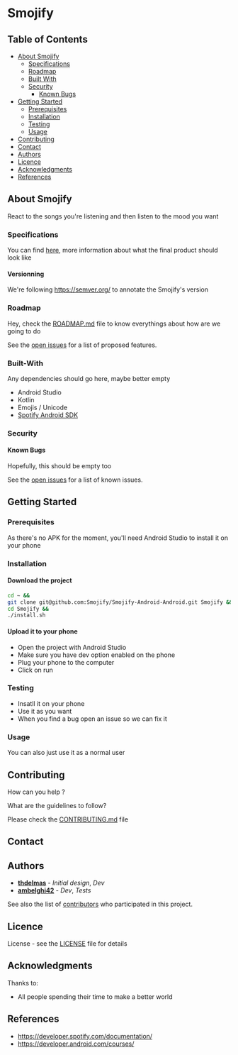 # Smojify

## Table of Contents

* [About Smojify](#about-smojify)
  * [Specifications](#specifications)
  * [Roadmap](#roadmap)
  * [Built With](#built-with)
  * [Security](#security)
    * [Known Bugs](#known-bugs)
* [Getting Started](#getting-started)
  * [Prerequisites](#prerequisites)
  * [Installation](#installation)
  * [Testing](#testing)
  * [Usage](#usage)
* [Contributing](#contributing)
* [Contact](#contact)
* [Authors](#authors)
* [Licence](#licence)
* [Acknowledgments](#acknowledgments)
* [References](#references)

## About Smojify
React to the songs you're listening and then listen to the mood you want

### Specifications

You can find [here](SPECIFICATIONS.md), more information about what the final product should look like

#### Versionning

We're following <https://semver.org/> to annotate the Smojify's version

### Roadmap

Hey, check the [ROADMAP.md](ROADMAP.md) file to know everythings about how are we going to do

See the [open issues](https://github.com/Smojify/Smojify-Android/issues) for a list of proposed features.

### Built-With

Any dependencies should go here, maybe better empty

- Android Studio
- Kotlin
- Emojis / Unicode
- [Spotify Android SDK](https://github.com/spotify/android-sdk)

### Security

#### Known Bugs

Hopefully, this should be empty too

See the [open issues](https://github.com/Smojify/Smojify-Android/issues) for a list of known issues.

## Getting Started

### Prerequisites

As there's no APK for the moment, you'll need Android Studio to install it on your phone

### Installation

#### Download the project
```sh
cd ~ &&
git clone git@github.com:Smojify/Smojify-Android-Android.git Smojify &&
cd Smojify &&
./install.sh
```

#### Upload it to your phone
- Open the project with Android Studio
- Make sure you have dev option enabled on the phone
- Plug your phone to the computer
- Click on run

### Testing

- Insatll it on your phone
- Use it as you want
- When you find a bug open an issue so we can fix it

### Usage

You can also just use it as a normal user

## Contributing

How can you help ?

What are the guidelines to follow?

Please check the [CONTRIBUTING.md](CONTRIBUTING.md) file

## Contact

## Authors

* **[thdelmas](https://github.com/thdelmas)** - *Initial design*, *Dev*
* **[ambelghi42](https://github.com/ambelghi42)** - *Dev*, *Tests*

See also the list of [contributors](https://github.com/Smojify/Smojify-Android/graphs/contributors) who participated in this project.

## Licence

License - see the [LICENSE](LICENSE) file for details

## Acknowledgments

Thanks to:

- All people spending their time to make a better world

## References

- <https://developer.spotify.com/documentation/>
- <https://developer.android.com/courses/>
